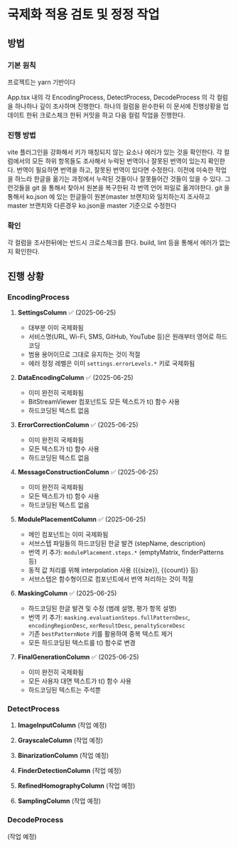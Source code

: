 # 국제화 적용 검토 및 정정 작업

## 방법

### 기본 원칙

프로젝트는 yarn 기반이다

App.tsx 내의 각 EncodingProcess, DetectProcess, DecodeProcess
의 각 컬럼을 하나하나 깊이 조사하며 진행한다. 하나의 컬럼을 완수한뒤 이 문서에 진행상황을 업데이트 한뒤 크로스체크 한뒤 커밋을 하고 다음 컬럼 작업을 진행한다.

### 진행 방법

vite 플러그인을 강화해서 키가 매칭되지 않는 요소나 에러가 있는 것을 확인한다.
각 컬럼에서의 모든 하위 항목들도 조사해서 누락된 번역이나 잘못된 번역이 있는지 확인한다.
번역이 필요하면 번역을 하고, 잘못된 번역이 있다면 수정한다.
이전에 미숙한 작업을 하느라 한글을 옮기는 과정에서 누락된 것들이나 잘못들어간 것들이 있을 수 있다. 그런것들을 git 을 통해서 찾아서 원본을 복구한뒤 각 번역 언어 파일로 옮겨야한다.
git 을 통해서 ko.json 에 있는 한글들이 원본(master 브랜치)와 일치하는지 조사하고 master 브랜치와 다른경우 ko.json을 master 기준으로 수정한다

### 확인

각 컬럼을 조사한뒤에는 반드시 크로스체크를 한다.
build, lint 등을 통해서 에러가 없는지 확인한다.

## 진행 상황

### EncodingProcess

1. **SettingsColumn** ✅ (2025-06-25)
   - 대부분 이미 국제화됨
   - 서비스명(URL, Wi-Fi, SMS, GitHub, YouTube 등)은 원래부터 영어로 하드코딩
   - 범용 용어이므로 그대로 유지하는 것이 적절
   - 에러 정정 레벨은 이미 `settings.errorLevels.*` 키로 국제화됨

2. **DataEncodingColumn** ✅ (2025-06-25)
   - 이미 완전히 국제화됨
   - BitStreamViewer 컴포넌트도 모든 텍스트가 t() 함수 사용
   - 하드코딩된 텍스트 없음

3. **ErrorCorrectionColumn** ✅ (2025-06-25)
   - 이미 완전히 국제화됨
   - 모든 텍스트가 t() 함수 사용
   - 하드코딩된 텍스트 없음

4. **MessageConstructionColumn** ✅ (2025-06-25)
   - 이미 완전히 국제화됨
   - 모든 텍스트가 t() 함수 사용
   - 하드코딩된 텍스트 없음

5. **ModulePlacementColumn** ✅ (2025-06-25)
   - 메인 컴포넌트는 이미 국제화됨
   - 서브스텝 파일들의 하드코딩된 한글 발견 (stepName, description)
   - 번역 키 추가: `modulePlacement.steps.*` (emptyMatrix, finderPatterns 등)
   - 동적 값 처리를 위해 interpolation 사용 ({{size}}, {{count}} 등)
   - 서브스텝은 함수형이므로 컴포넌트에서 번역 처리하는 것이 적절

6. **MaskingColumn** ✅ (2025-06-25)
   - 하드코딩된 한글 발견 및 수정 (범례 설명, 평가 항목 설명)
   - 번역 키 추가: `masking.evaluationSteps.fullPatternDesc`, `encodingRegionDesc`, `xorResultDesc`, `penaltyScoreDesc`
   - 기존 `bestPatternNote` 키를 활용하여 중복 텍스트 제거
   - 모든 하드코딩된 텍스트를 t() 함수로 변경

7. **FinalGenerationColumn** ✅ (2025-06-25)
   - 이미 완전히 국제화됨
   - 모든 사용자 대면 텍스트가 t() 함수 사용
   - 하드코딩된 텍스트는 주석뿐

### DetectProcess

1. **ImageInputColumn** (작업 예정)

2. **GrayscaleColumn** (작업 예정)

3. **BinarizationColumn** (작업 예정)

4. **FinderDetectionColumn** (작업 예정)

5. **RefinedHomographyColumn** (작업 예정)

6. **SamplingColumn** (작업 예정)

### DecodeProcess

(작업 예정)
